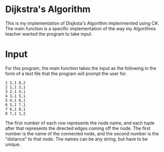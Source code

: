 # Dijkstra's Algorithm

This is my implementation of Disjksta's Algorithm implenmented using C#. The main function is a 
specific implementation of the way my Algorithms teacher wanted the program to take input.

# Input

For this program, the main function takes the input as the following in the form of
a text file that the program will prompt the user for.

```
1 2,1 8,2
2 1,1 3,1
3 2,1 4,1
4 3,1 5,1
5 4,1 6,1
6 5,1 7,1
7 6,1 8,1
8 7,1 1,2
```

The first number of each row represents the node name, and each tuple after that
represents the directed edges coming off the node. The first number is the name of
the connected node, and the second number is the "distance" to that node. The names
can be any string, but have to be unique.